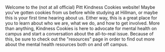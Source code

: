 Welcome to the (not at all official) Pitt Kindness Cookies website! Maybe you've gotten cookies from us before while studying at Hillman, or maybe this is your first time hearing about us. Either way, this is a great place for you to learn about who we are, what we do, and how to get involved. More than anything, Kindness Cookies is here to advocate for mental health on campus and start a conversation about the all-to-real issue. Because of this, be sure to check out the "resources" page in order to find out more about the mental health resources both on and off campus.
